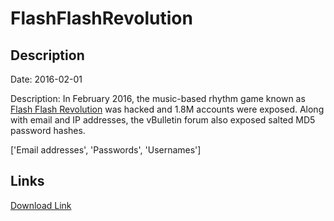 # FlashFlashRevolution

## Description

Date: 2016-02-01

Description:
In February 2016, the music-based rhythm game known as <a href="http://www.flashflashrevolution.com" target="_blank" rel="noopener">Flash Flash Revolution</a> was hacked and 1.8M accounts were exposed. Along with email and IP addresses, the vBulletin forum also exposed salted MD5 password hashes.


['Email addresses', 'Passwords', 'Usernames']

## Links

[Download Link](https://link-to.net/1229997/959.0760085198978/dynamic/?r=Zmxhc2hmbGFzaHJldm9sdXRpb24uY29t)